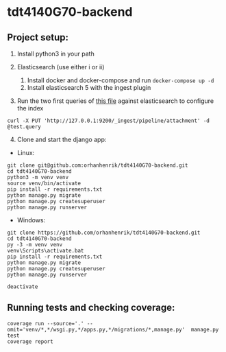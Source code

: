 # tdt4140G70-backend

## Project setup:

1. Install python3 in your path
2. Elasticsearch (use either i or ii)
    1. Install docker and docker-compose and run `docker-compose up -d`  
    2. Install elasticsearch 5 with the ingest plugin

3. Run the two first queries of [this file](docs/elasticsearch/test.query) against elasticsearch to configure the index

`curl -X PUT 'http://127.0.0.1:9200/_ingest/pipeline/attachment' -d @test.query`

4. Clone and start the django app:

* Linux:
```
git clone git@github.com:orhanhenrik/tdt4140G70-backend.git
cd tdt4140G70-backend
python3 -m venv venv
source venv/bin/activate
pip install -r requirements.txt
python manage.py migrate
python manage.py createsuperuser
python manage.py runserver
```
* Windows:
```
git clone https://github.com/orhanhenrik/tdt4140G70-backend.git
cd tdt4140G70-backend
py -3 -m venv venv
venv\Scripts\activate.bat
pip install -r requirements.txt
python manage.py migrate
python manage.py createsuperuser
python manage.py runserver

deactivate
```

## Running tests and checking coverage:
```
coverage run --source='.' --omit='venv/*,*/wsgi.py,*/apps.py,*/migrations/*,manage.py'  manage.py test
coverage report
```
